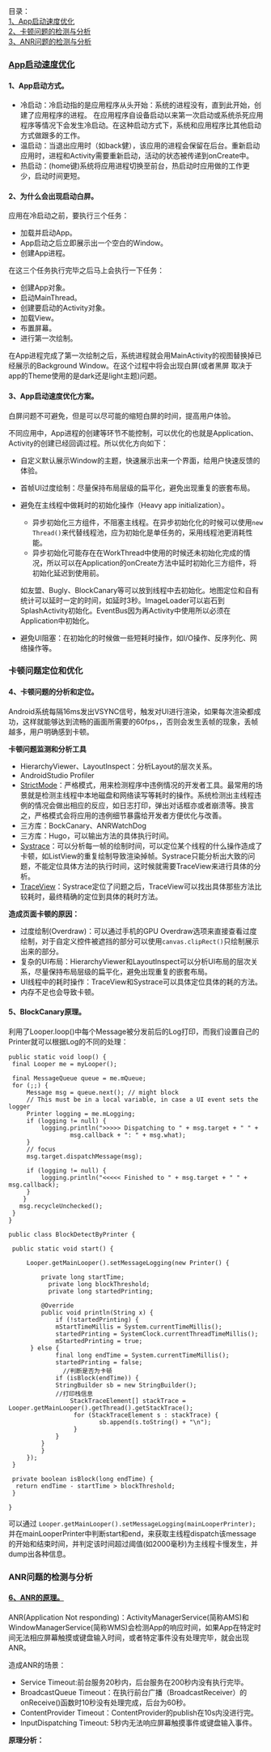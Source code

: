 
目录：     
[1、App启动速度优化](#App启动速度优化)      
[2、卡顿问题的检测与分析](#卡顿问题定位和优化)   
[3、ANR问题的检测与分析](#ANR问题的检测与分析)


### [App启动速度优化](http://wuxiaolong.me/2017/03/13/appStart/)

#### 1、App启动方式。

  - 冷启动：冷启动指的是应用程序从头开始：系统的进程没有，直到此开始，创建了应用程序的进程。 在应用程序自设备启动以来第一次启动或系统杀死应用程序等情况下会发生冷启动。在这种启动方式下，系统和应用程序比其他启动方式做跟多的工作。
  - 温启动：当退出应用时（如back健），该应用的进程会保留在后台。重新启动应用时，进程和Activity需要重新启动，活动的状态被传递到onCreate中。
  - 热启动：(home键)系统将应用进程切换至前台，热启动时应用做的工作更少，启动时间更短。
  
#### 2、为什么会出现启动白屏。
  
  应用在冷启动之前，要执行三个任务：
  - 加载并启动App。
  - App启动之后立即展示出一个空白的Window。
  - 创建App进程。
  
  在这三个任务执行完毕之后马上会执行一下任务：
  - 创建App对象。
  - 启动MainThread。
  - 创建要启动的Activity对象。
  - 加载View。
  - 布置屏幕。
  - 进行第一次绘制。

 在App进程完成了第一次绘制之后，系统进程就会用MainActivity的视图替换掉已经展示的Background Window。在这个过程中将会出现白屏(或者黑屏 取决于app的Theme使用的是dark还是light主题)问题。
 
#### 3、App启动速度优化方案。
  
  白屏问题不可避免，但是可以尽可能的缩短白屏的时间，提高用户体验。
  
  不同应用中，App进程的创建等环节不能控制，可以优化的也就是Application、Activity的创建已经回调过程。所以优化方向如下：
  - 自定义默认展示Window的主题，快速展示出来一个界面，给用户快速反馈的体验。
  - 首帧UI过度绘制：尽量保持布局层级的扁平化，避免出现重复的嵌套布局。
  - 避免在主线程中做耗时的初始化操作（Heavy app initialization）。
    - 异步初始化三方组件，不阻塞主线程。在异步初始化化的时候可以使用`new Thread()`来代替线程池，应为初始化是单任务的，采用线程池更消耗性能。
    - 异步初始化可能存在在WorkThread中使用的时候还未初始化完成的情况，所以可以在Application的onCreate方法中延时初始化三方组件，将初始化延迟到使用前。
    
    如友盟、Bugly、BlockCanary等可以放到线程中去初始化。地图定位和自有统计可以延时一定的时间，如延时3秒。ImageLoader可以岩石到SplashActivity初始化。EventBus因为再Activity中使用所以必须在Application中初始化。
    
  - 避免UI阻塞：在初始化的时候做一些短耗时操作，如I/O操作、反序列化、网络操作等。
  
  
### 卡顿问题定位和优化
  
#### 4、卡顿问题的分析和定位。
  
  Android系统每隔16ms发出VSYNC信号，触发对UI进行渲染，如果每次渲染都成功，这样就能够达到流畅的画面所需要的60fps，，否则会发生丢帧的现象，丢帧越多，用户明确感到卡顿。

  **卡顿问题监测和分析工具**
   - HierarchyViewer、LayoutInspect：分析Layout的层次关系。
   - AndroidStudio Profiler
   - [StrictMode](https://droidyue.com/blog/2015/09/26/android-tuning-tool-strictmode/)：严格模式，用来检测程序中违例情况的开发者工具。最常用的场景就是检测主线程中本地磁盘和网络读写等耗时的操作。系统检测出主线程违例的情况会做出相应的反应，如日志打印，弹出对话框亦或者崩溃等。换言之，严格模式会将应用的违例细节暴露给开发者方便优化与改善。
   - 三方库：BockCanary、ANRWatchDog
   - 三方库：Hugo，可以输出方法的具体执行时间。
   - [Systrace](https://www.jianshu.com/p/75aa88d1b575)：可以分析每一帧的绘制时间，可以定位某个线程的什么操作造成了卡顿，如ListView的重复绘制导致渲染掉帧。Systrace只能分析出大致的问题，不能定位具体方法的执行时间，这时候就需要TraceView来进行具体的分析。
   - [TraceView](https://www.jianshu.com/p/b492140a555f)：Systrace定位了问题之后，TraceView可以找出具体那些方法比较耗时，最终精确的定位到具体的耗时方法。

  **造成页面卡顿的原因：**
   - 过度绘制(Overdraw)：可以通过手机的GPU Overdraw选项来直接查看过度绘制，对于自定义控件被遮挡的部分可以使用`canvas.clipRect()`只绘制展示出来的部分。
   - 复杂的UI布局：HierarchyViewer和LayoutInspect可以分析UI布局的层次关系，尽量保持布局层级的扁平化，避免出现重复的嵌套布局。
   - UI线程中的耗时操作：TraceView和Systrace可以具体定位具体的耗的方法。
   - 内存不足也会导致卡顿。
   
#### 5、BlockCanary原理。
   
   利用了Looper.loop()中每个Message被分发前后的Log打印，而我们设置自己的Printer就可以根据Log的不同的处理：
   ```
   public static void loop() {
    final Looper me = myLooper();

    final MessageQueue queue = me.mQueue;
    for (;;) {
        Message msg = queue.next(); // might block
        // This must be in a local variable, in case a UI event sets the logger
        Printer logging = me.mLogging;
        if (logging != null) {
            logging.println(">>>>> Dispatching to " + msg.target + " " +
                    msg.callback + ": " + msg.what);
        }
        // focus
        msg.target.dispatchMessage(msg);

        if (logging != null) {
            logging.println("<<<<< Finished to " + msg.target + " " + msg.callback);
        }
       }
      msg.recycleUnchecked();
    }
   }
  
public class BlockDetectByPrinter {

    public static void start() {

        Looper.getMainLooper().setMessageLogging(new Printer() {

            private long startTime;   
	          private long blockThreshold;
	          private long startedPrinting;

            @Override
            public void println(String x) {
                if (!startedPrinting) {
        		mStartTimeMillis = System.currentTimeMillis();
       			startedPrinting = SystemClock.currentThreadTimeMillis();
       			mStartedPrinting = true;
   		 } else {
        		final long endTime = System.currentTimeMillis();
        		startedPrinting = false;
			      //判断是否为卡顿
       			if (isBlock(endTime)) {
			    StringBuilder sb = new StringBuilder();
                //打印栈信息
        		    StackTraceElement[] stackTrace = Looper.getMainLooper().getThread().getStackTrace();
           			 for (StackTraceElement s : stackTrace) {
              				sb.append(s.toString() + "\n");
          			 }
       			}
    		}
            }
        });
    }
    
    private boolean isBlock(long endTime) {
   	 return endTime - startTime > blockThreshold;
    }
    
}
```
可以通过 `Looper.getMainLooper().setMessageLogging(mainLooperPrinter);`
并在mainLooperPrinter中判断start和end，来获取主线程dispatch该message的开始和结束时间，并判定该时间超过阈值(如2000毫秒)为主线程卡慢发生，并dump出各种信息。
   
### ANR问题的检测与分析
   
#### [6、ANR的原理。](http://gityuan.com/2016/07/02/android-anr/)

ANR(Application Not responding)：ActivityManagerService(简称AMS)和WindowManagerService(简称WMS)会检测App的响应时间，如果App在特定时间无法相应屏幕触摸或键盘输入时间，或者特定事件没有处理完毕，就会出现ANR。    

 造成ANR的场景：
- Service Timeout:前台服务20秒内，后台服务在200秒内没有执行完毕。
- BroadcastQueue Timeout：在执行前台广播（BroadcastReceiver）的onReceive()函数时10秒没有处理完成，后台为60秒。
- ContentProvider Timeout：ContentProvider的publish在10s内没进行完。
- InputDispatching Timeout: 5秒内无法响应屏幕触摸事件或键盘输入事件。

**原理分析：**

	





   







  
  
  
  
  

